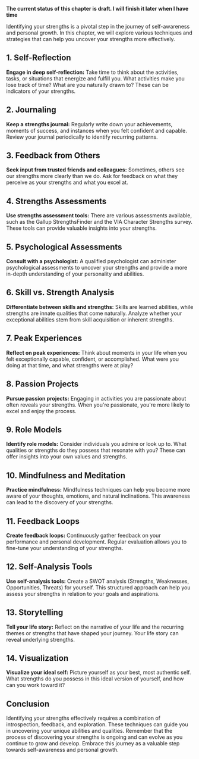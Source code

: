 **The current status of this chapter is draft. I will finish it later when I have time**

Identifying your strengths is a pivotal step in the journey of self-awareness and personal growth. In this chapter, we will explore various techniques and strategies that can help you uncover your strengths more effectively.

**1. Self-Reflection**
----------------------

**Engage in deep self-reflection:** Take time to think about the activities, tasks, or situations that energize and fulfill you. What activities make you lose track of time? What are you naturally drawn to? These can be indicators of your strengths.

**2. Journaling**
-----------------

**Keep a strengths journal:** Regularly write down your achievements, moments of success, and instances when you felt confident and capable. Review your journal periodically to identify recurring patterns.

**3. Feedback from Others**
---------------------------

**Seek input from trusted friends and colleagues:** Sometimes, others see our strengths more clearly than we do. Ask for feedback on what they perceive as your strengths and what you excel at.

**4. Strengths Assessments**
----------------------------

**Use strengths assessment tools:** There are various assessments available, such as the Gallup StrengthsFinder and the VIA Character Strengths survey. These tools can provide valuable insights into your strengths.

**5. Psychological Assessments**
--------------------------------

**Consult with a psychologist:** A qualified psychologist can administer psychological assessments to uncover your strengths and provide a more in-depth understanding of your personality and abilities.

**6. Skill vs. Strength Analysis**
----------------------------------

**Differentiate between skills and strengths:** Skills are learned abilities, while strengths are innate qualities that come naturally. Analyze whether your exceptional abilities stem from skill acquisition or inherent strengths.

**7. Peak Experiences**
-----------------------

**Reflect on peak experiences:** Think about moments in your life when you felt exceptionally capable, confident, or accomplished. What were you doing at that time, and what strengths were at play?

**8. Passion Projects**
-----------------------

**Pursue passion projects:** Engaging in activities you are passionate about often reveals your strengths. When you're passionate, you're more likely to excel and enjoy the process.

**9. Role Models**
------------------

**Identify role models:** Consider individuals you admire or look up to. What qualities or strengths do they possess that resonate with you? These can offer insights into your own values and strengths.

**10. Mindfulness and Meditation**
----------------------------------

**Practice mindfulness:** Mindfulness techniques can help you become more aware of your thoughts, emotions, and natural inclinations. This awareness can lead to the discovery of your strengths.

**11. Feedback Loops**
----------------------

**Create feedback loops:** Continuously gather feedback on your performance and personal development. Regular evaluation allows you to fine-tune your understanding of your strengths.

**12. Self-Analysis Tools**
---------------------------

**Use self-analysis tools:** Create a SWOT analysis (Strengths, Weaknesses, Opportunities, Threats) for yourself. This structured approach can help you assess your strengths in relation to your goals and aspirations.

**13. Storytelling**
--------------------

**Tell your life story:** Reflect on the narrative of your life and the recurring themes or strengths that have shaped your journey. Your life story can reveal underlying strengths.

**14. Visualization**
---------------------

**Visualize your ideal self:** Picture yourself as your best, most authentic self. What strengths do you possess in this ideal version of yourself, and how can you work toward it?

**Conclusion**
--------------

Identifying your strengths effectively requires a combination of introspection, feedback, and exploration. These techniques can guide you in uncovering your unique abilities and qualities. Remember that the process of discovering your strengths is ongoing and can evolve as you continue to grow and develop. Embrace this journey as a valuable step towards self-awareness and personal growth.
